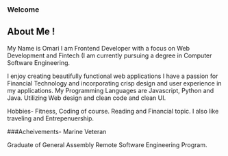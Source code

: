 ### Welcome

## About Me !

My Name is Omari I am Frontend Developer with a focus on Web Development and Fintech (I am currently pursuing a degree in Computer Software Engineering. 

I enjoy creating beautifully functional web applications I have a passion for Financial Technology and incorporating crisp design and user experience in my applications.   My Programming Languages are Javascript, Python and Java. Utilizing Web design and clean code and clean UI.
 
Hobbies- Fitness, Coding of course.  Reading and Financial topic.  I also like traveling and Entrepenuership.


###Acheivements- 
Marine Veteran 

Graduate of General Assembly Remote Software Engineering Program. 





